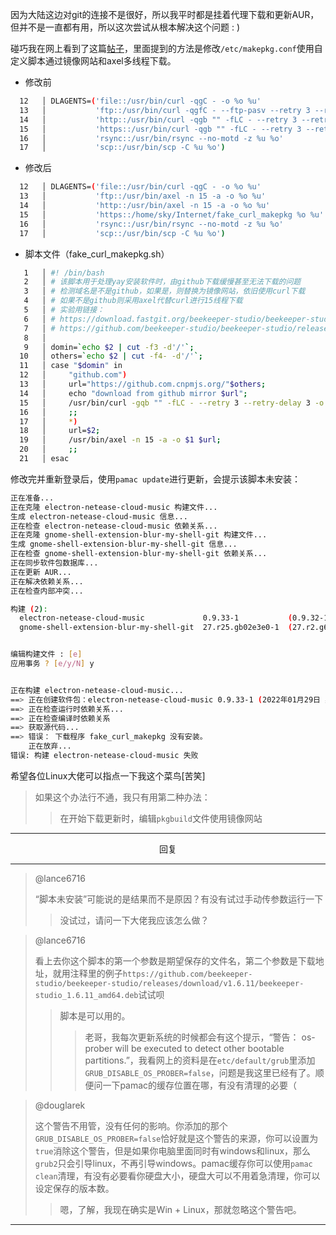 因为大陆这边对git的连接不是很好，所以我平时都是挂着代理下载和更新AUR，但并不是一直都有用，所以这次尝试从根本解决这个问题 : )

碰巧我在网上看到了这篇[帖子](https://zhuanlan.zhihu.com/p/176987140)，里面提到的方法是修改`/etc/makepkg.conf`使用自定义脚本通过镜像网站和axel多线程下载。

- 修改前

```bash
  12   │ DLAGENTS=('file::/usr/bin/curl -qgC - -o %o %u'
  13   │           'ftp::/usr/bin/curl -qgfC - --ftp-pasv --retry 3 --retry-delay 3 -o %o %u'
  14   │           'http::/usr/bin/curl -qgb "" -fLC - --retry 3 --retry-delay 3 -o %o %u'
  15   │           'https::/usr/bin/curl -qgb "" -fLC - --retry 3 --retry-delay 3 -o %o %u'
  16   │           'rsync::/usr/bin/rsync --no-motd -z %u %o'
  17   │           'scp::/usr/bin/scp -C %u %o')
```

- 修改后

```bash
  12   │ DLAGENTS=('file::/usr/bin/curl -qgC - -o %o %u'
  13   │           'ftp::/usr/bin/axel -n 15 -a -o %o %u'
  14   │           'http::/usr/bin/axel -n 15 -a -o %o %u'
  15   │           'https::/home/sky/Internet/fake_curl_makepkg %o %u'
  16   │           'rsync::/usr/bin/rsync --no-motd -z %u %o'
  17   │           'scp::/usr/bin/scp -C %u %o')
```

- 脚本文件（fake_curl_makepkg.sh）

```bash
   1   │ #! /bin/bash
   2   │ # 该脚本用于处理yay安装软件时，由github下载缓慢甚至无法下载的问题
   3   │ # 检测域名是不是github，如果是，则替换为镜像网站，依旧使用curl下载
   4   │ # 如果不是github则采用axel代替curl进行15线程下载
   5   │ # 实验用链接：
   6   │ # https://download.fastgit.org/beekeeper-studio/beekeeper-studio/releases/download/v1.6.11/beekeeper-studio_1.6.11_amd64.deb
   7   │ # https://github.com/beekeeper-studio/beekeeper-studio/releases/download/v1.6.11/beekeeper-studio_1.6.11_amd64.deb
   8   │ 
   9   │ domin=`echo $2 | cut -f3 -d'/'`;
  10   │ others=`echo $2 | cut -f4- -d'/'`;
  11   │ case "$domin" in 
  12   │     "github.com")
  13   │     url="https://github.com.cnpmjs.org/"$others;
  14   │     echo "download from github mirror $url";
  15   │     /usr/bin/curl -gqb "" -fLC - --retry 3 --retry-delay 3 -o $1 $url;
  16   │     ;;
  17   │     *)
  18   │     url=$2;
  19   │     /usr/bin/axel -n 15 -a -o $1 $url;
  20   │     ;;
  21   │ esac
```

修改完并重新登录后，使用`pamac update`进行更新，会提示该脚本未安装：

```bash
正在准备...
正在克隆 electron-netease-cloud-music 构建文件...
生成 electron-netease-cloud-music 信息...
正在检查 electron-netease-cloud-music 依赖关系...
正在克隆 gnome-shell-extension-blur-my-shell-git 构建文件...
生成 gnome-shell-extension-blur-my-shell-git 信息...
正在检查 gnome-shell-extension-blur-my-shell-git 依赖关系...
正在同步软件包数据库...
正在更新 AUR...                                                                                         
正在解决依赖关系...                                                                                     
正在检查内部冲突...

构建 (2):
  electron-netease-cloud-music             0.9.33-1           (0.9.32-1)          AUR
  gnome-shell-extension-blur-my-shell-git  27.r25.gb02e3e0-1  (27.r2.g6d1e992-1)  AUR


编辑构建文件 : [e] 
应用事务 ? [e/y/N] y


正在构建 electron-netease-cloud-music...
==> 正在创建软件包：electron-netease-cloud-music 0.9.33-1 (2022年01月29日 星期六 10时10分11秒)
==> 正在检查运行时依赖关系...
==> 正在检查编译时依赖关系
==> 获取源代码...
==> 错误： 下载程序 fake_curl_makepkg 没有安装。
    正在放弃...
错误: 构建 electron-netease-cloud-music 失败
```

希望各位Linux大佬可以指点一下我这个菜鸟[苦笑]

> 如果这个办法行不通，我只有用第二种办法：
>> 在开始下载更新时，编辑`pkgbuild`文件使用镜像网站

----

<center>回复</center>

----

> @lance6716
> 
> “脚本未安装”可能说的是结果而不是原因？有没有试过手动传参数运行一下
> > 没试过，请问一下大佬我应该怎么做？

> @lance6716
> 
> 看上去你这个脚本的第一个参数是期望保存的文件名，第二个参数是下载地址，就用注释里的例子`https://github.com/beekeeper-studio/beekeeper-studio/releases/download/v1.6.11/beekeeper-studio_1.6.11_amd64.deb`试试呗
>> 脚本是可以用的。
>>> 老哥，我每次更新系统的时候都会有这个提示，“警告： os-prober will be executed to detect other bootable partitions.”，我看网上的资料是在`etc/default/grub`里添加`GRUB_DISABLE_OS_PROBER=false`，问题是我这里已经有了。顺便问一下pamac的缓存位置在哪，有没有清理的必要（

> @douglarek
> 
> 这个警告不用管，没有任何的影响。你添加的那个`GRUB_DISABLE_OS_PROBER=false`恰好就是这个警告的来源，你可以设置为`true`消除这个警告，但是如果你电脑里面同时有windows和linux，那么`grub2`只会引导linux，不再引导windows。pamac缓存你可以使用`pamac clean`清理，有没有必要看你硬盘大小，硬盘大可以不用着急清理，你可以设定保存的版本数。
>> 嗯，了解，我现在确实是Win + Linux，那就忽略这个警告吧。

----